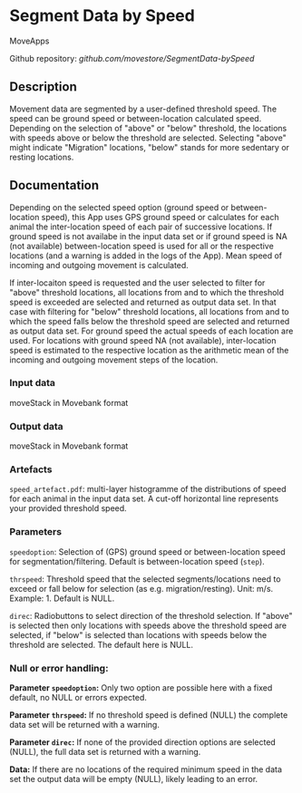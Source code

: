 # Segment Data by Speed
MoveApps

Github repository: *github.com/movestore/SegmentData-bySpeed*

## Description
Movement data are segmented by a user-defined threshold speed. The speed can be ground speed or between-location calculated speed. Depending on the selection of "above" or "below" threshold, the locations with speeds above or below the threshold are selected. Selecting "above" might indicate "Migration" locations, "below" stands for more sedentary or resting locations.

## Documentation
Depending on the selected speed option (ground speed or between-location speed), this App uses GPS ground speed or calculates for each animal the inter-location speed of each pair of successive locations. If ground speed is not availabe in the input data set or if ground speed is NA (not available) between-location speed is used for all or the respective locations (and a warning is added in the logs of the App). Mean speed of incoming and outgoing movement is calculated.

If inter-locaiton speed is requested and the user selected to filter for "above" threshold locations, all locations from and to which the threshold speed is exceeded are selected and returned as output data set. In that case with filtering for "below" threshold locations, all locations from and to which the speed falls below the threshold speed are selected and returned as output data set. For ground speed the actual speeds of each location are used. For locations with ground speed NA (not available), inter-location speed is estimated to the respective location as the arithmetic mean of the incoming and outgoing movement steps of the location.

### Input data
moveStack in Movebank format

### Output data
moveStack in Movebank format

### Artefacts
`speed_artefact.pdf`: multi-layer histogramme of the distributions of speed for each animal in the input data set. A cut-off horizontal line represents your provided threshold speed.

### Parameters 
`speedoption`: Selection of (GPS) ground speed or between-location speed for segmentation/filtering. Default is between-location speed (`step`).

`thrspeed`: Threshold speed that the selected segments/locations need to exceed or fall below for selection (as e.g. migration/resting). Unit: m/s. Example: 1. Default is NULL.

`direc`: Radiobuttons to select direction of the threshold selection. If "above" is selected then only locations with speeds above the threshold speed are selected, if "below" is selected than locations with speeds below the threshold are selected. The default here is NULL.

### Null or error handling:
**Parameter `speedoption`:** Only two option are possible here with a fixed default, no NULL or errors expected.

**Parameter `thrspeed`:** If no threshold speed is defined (NULL) the complete data set will be returned with a warning.

**Parameter `direc`:** If none of the provided direction options are selected (NULL), the full data set is returned with a warning.

**Data:** If there are no locations of the required minimum speed in the data set the output data will be empty (NULL), likely leading to an error.
